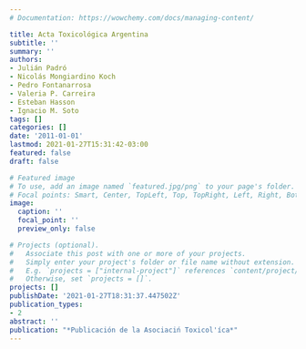 ```yaml
---
# Documentation: https://wowchemy.com/docs/managing-content/

title: Acta Toxicológica Argentina
subtitle: ''
summary: ''
authors:
- Julián Padró
- Nicolás Mongiardino Koch
- Pedro Fontanarrosa
- Valeria P. Carreira
- Esteban Hasson
- Ignacio M. Soto
tags: []
categories: []
date: '2011-01-01'
lastmod: 2021-01-27T15:31:42-03:00
featured: false
draft: false

# Featured image
# To use, add an image named `featured.jpg/png` to your page's folder.
# Focal points: Smart, Center, TopLeft, Top, TopRight, Left, Right, BottomLeft, Bottom, BottomRight.
image:
  caption: ''
  focal_point: ''
  preview_only: false

# Projects (optional).
#   Associate this post with one or more of your projects.
#   Simply enter your project's folder or file name without extension.
#   E.g. `projects = ["internal-project"]` references `content/project/deep-learning/index.md`.
#   Otherwise, set `projects = []`.
projects: []
publishDate: '2021-01-27T18:31:37.447502Z'
publication_types:
- 2
abstract: ''
publication: "*Publicación de la Asociaciń Toxicol'íca*"
---
```

